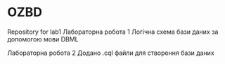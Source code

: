 # OZBD
Repository for lab1
Лабораторна робота 1
Логічна схема бази даних за допомогою мови DBML

Лабораторна робота 2
Додано .cql файли для створення бази даних


